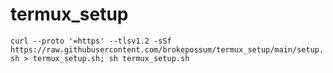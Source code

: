 # termux_setup
```curl --proto '=https' --tlsv1.2 -sSf https://raw.githubusercontent.com/brokepossum/termux_setup/main/setup.sh > termux_setup.sh; sh termux_setup.sh```
